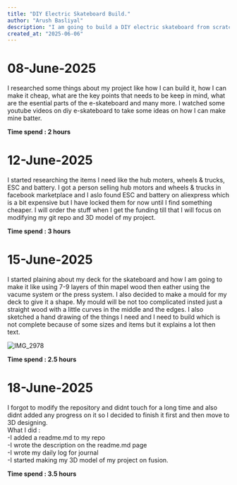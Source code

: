 ```yaml
---
title: "DIY Electric Skateboard Build."
author: "Arush Basliyal"
description: "I am going to build a DIY electric skateboard from scratch. I will buy some of the things which are not possible for me to make but i will make my own wooden board, and the battery compartment to put the battery and the components."
created_at: "2025-06-06"
---
```

# **08-June-2025**
I researched some things about my project like how I can build it, how I can make it cheap, what are the key points that needs to be keep in mind, what are the esential parts of the e-skateboard and many more. I watched some youtube videos on diy e-skateboard to take some ideas on how I can make mine batter.  
  
**Time spend : 2 hours**

# **12-June-2025**
I started researching the items I need like the hub moters, wheels & trucks, ESC and battery. I got a person selling hub motors and wheels & trucks in facebook marketplace and I aslo found ESC and battery on aliexpress which is a bit expensive but I have locked them for now until I find something cheaper. I will order the stuff when I get the funding till that I will focus on modifying my git repo and 3D model of my project.  

**Time spend : 3 hours**

# **15-June-2025**
I started plaining about my deck for the skateboard and how I am going to make it like using 7-9 layers of thin mapel wood then eather using the vacume system or the press system. I also decided to make a mould for my deck to give it a shape. My mould will be not too complicated insted just a straight wood with a little curves in the middle and the edges. I also sketched a hand drawing of the things I need and I need to build which is not complete because of some sizes and items but it explains a lot then text.  

![IMG_2978](https://github.com/user-attachments/assets/6b865817-4626-4d08-bf29-6466cbab2632)

**Time spend : 2.5 hours**


# **18-June-2025**
I forgot to modify the repository and didnt touch for a long time and also didnt added any progress on it so I decided to finish it first and then move to 3D designing.  
What I did :  
-I added a readme.md to my repo   
-I wrote the description on the readme.md page  
-I wrote my daily log for journal  
-I started making my 3D model of my project on fusion.  

**Time spend : 3.5 hours**

